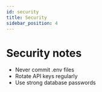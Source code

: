 ```yaml
---
id: security
title: Security
sidebar_position: 4
---
```


# Security notes

- Never commit .env files
- Rotate API keys regularly
- Use strong database passwords
